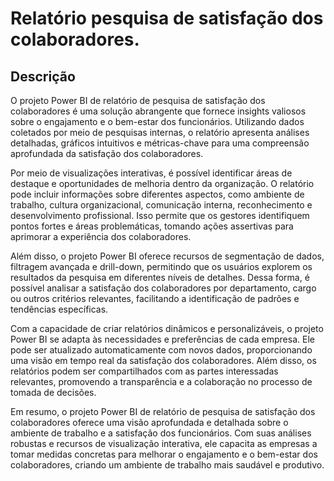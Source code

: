 # Relatório pesquisa de satisfação dos colaboradores.
## Descrição 
O projeto Power BI de relatório de pesquisa de satisfação dos colaboradores é uma solução abrangente que fornece insights valiosos sobre o engajamento e o bem-estar dos funcionários. Utilizando dados coletados por meio de pesquisas internas, o relatório apresenta análises detalhadas, gráficos intuitivos e métricas-chave para uma compreensão aprofundada da satisfação dos colaboradores.

Por meio de visualizações interativas, é possível identificar áreas de destaque e oportunidades de melhoria dentro da organização. O relatório pode incluir informações sobre diferentes aspectos, como ambiente de trabalho, cultura organizacional, comunicação interna, reconhecimento e desenvolvimento profissional. Isso permite que os gestores identifiquem pontos fortes e áreas problemáticas, tomando ações assertivas para aprimorar a experiência dos colaboradores.

Além disso, o projeto Power BI oferece recursos de segmentação de dados, filtragem avançada e drill-down, permitindo que os usuários explorem os resultados da pesquisa em diferentes níveis de detalhes. Dessa forma, é possível analisar a satisfação dos colaboradores por departamento, cargo ou outros critérios relevantes, facilitando a identificação de padrões e tendências específicas.

Com a capacidade de criar relatórios dinâmicos e personalizáveis, o projeto Power BI se adapta às necessidades e preferências de cada empresa. Ele pode ser atualizado automaticamente com novos dados, proporcionando uma visão em tempo real da satisfação dos colaboradores. Além disso, os relatórios podem ser compartilhados com as partes interessadas relevantes, promovendo a transparência e a colaboração no processo de tomada de decisões.

Em resumo, o projeto Power BI de relatório de pesquisa de satisfação dos colaboradores oferece uma visão aprofundada e detalhada sobre o ambiente de trabalho e a satisfação dos funcionários. Com suas análises robustas e recursos de visualização interativa, ele capacita as empresas a tomar medidas concretas para melhorar o engajamento e o bem-estar dos colaboradores, criando um ambiente de trabalho mais saudável e produtivo.
